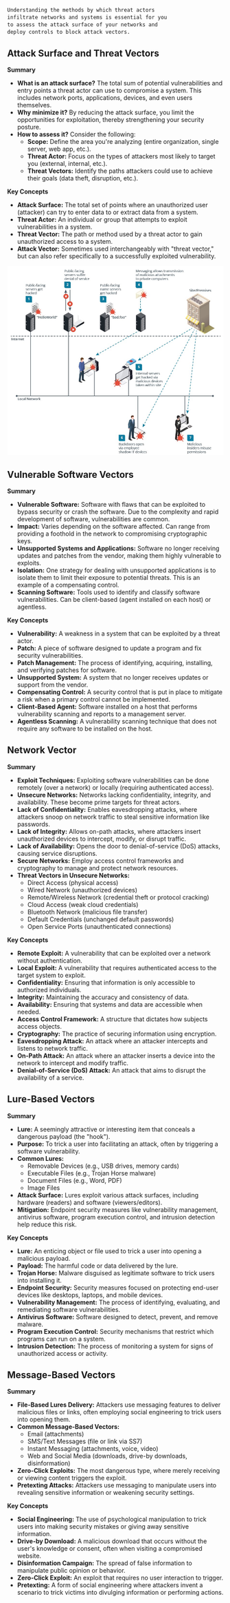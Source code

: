 
```txt
Understanding the methods by which threat actors
infiltrate networks and systems is essential for you
to assess the attack surface of your networks and
deploy controls to block attack vectors.
```

## Attack Surface and Threat Vectors

**Summary**

- **What is an attack surface?** The total sum of potential vulnerabilities and entry points a threat actor can use to compromise a system. This includes network ports, applications, devices, and even users themselves.
- **Why minimize it?** By reducing the attack surface, you limit the opportunities for exploitation, thereby strengthening your security posture.
- **How to assess it?** Consider the following:
    - **Scope:** Define the area you're analyzing (entire organization, single server, web app, etc.).
    - **Threat Actor:** Focus on the types of attackers most likely to target you (external, internal, etc.).
    - **Threat Vectors:** Identify the paths attackers could use to achieve their goals (data theft, disruption, etc.).

**Key Concepts**

- **Attack Surface:** The total set of points where an unauthorized user (attacker) can try to enter data to or extract data from a system.
- **Threat Actor:** An individual or group that attempts to exploit vulnerabilities in a system.
- **Threat Vector:** The path or method used by a threat actor to gain unauthorized access to a system.
- **Attack Vector:** Sometimes used interchangeably with "threat vector," but can also refer specifically to a successfully exploited vulnerability.

![](../../../Attachments/Pasted%20image%2020240803224227.png)

## Vulnerable Software Vectors

**Summary**

- **Vulnerable Software:** Software with flaws that can be exploited to bypass security or crash the software. Due to the complexity and rapid development of software, vulnerabilities are common.
- **Impact:** Varies depending on the software affected. Can range from providing a foothold in the network to compromising cryptographic keys.
- **Unsupported Systems and Applications:** Software no longer receiving updates and patches from the vendor, making them highly vulnerable to exploits.
- **Isolation:** One strategy for dealing with unsupported applications is to isolate them to limit their exposure to potential threats. This is an example of a compensating control.
- **Scanning Software:** Tools used to identify and classify software vulnerabilities. Can be client-based (agent installed on each host) or agentless.

**Key Concepts**

- **Vulnerability:** A weakness in a system that can be exploited by a threat actor.
- **Patch:** A piece of software designed to update a program and fix security vulnerabilities.
- **Patch Management:** The process of identifying, acquiring, installing, and verifying patches for software.
- **Unsupported System:** A system that no longer receives updates or support from the vendor.
- **Compensating Control:** A security control that is put in place to mitigate a risk when a primary control cannot be implemented.
- **Client-Based Agent:** Software installed on a host that performs vulnerability scanning and reports to a management server.
- **Agentless Scanning:** A vulnerability scanning technique that does not require any software to be installed on the host.

## Network Vector

**Summary**

- **Exploit Techniques:** Exploiting software vulnerabilities can be done remotely (over a network) or locally (requiring authenticated access).
- **Unsecure Networks:** Networks lacking confidentiality, integrity, and availability. These become prime targets for threat actors.
- **Lack of Confidentiality:** Enables eavesdropping attacks, where attackers snoop on network traffic to steal sensitive information like passwords.
- **Lack of Integrity:** Allows on-path attacks, where attackers insert unauthorized devices to intercept, modify, or disrupt traffic.
- **Lack of Availability:** Opens the door to denial-of-service (DoS) attacks, causing service disruptions.
- **Secure Networks:** Employ access control frameworks and cryptography to manage and protect network resources.
- **Threat Vectors in Unsecure Networks:**
    - Direct Access (physical access)
    - Wired Network (unauthorized devices)
    - Remote/Wireless Network (credential theft or protocol cracking)
    - Cloud Access (weak cloud credentials)
    - Bluetooth Network (malicious file transfer)
    - Default Credentials (unchanged default passwords)
    - Open Service Ports (unauthenticated connections)

**Key Concepts**

- **Remote Exploit:** A vulnerability that can be exploited over a network without authentication.
- **Local Exploit:** A vulnerability that requires authenticated access to the target system to exploit.
- **Confidentiality:** Ensuring that information is only accessible to authorized individuals.
- **Integrity:** Maintaining the accuracy and consistency of data.  
- **Availability:** Ensuring that systems and data are accessible when needed.
- **Access Control Framework:** A structure that dictates how subjects access objects.
- **Cryptography:** The practice of securing information using encryption.
- **Eavesdropping Attack:** An attack where an attacker intercepts and listens to network traffic.
- **On-Path Attack:** An attack where an attacker inserts a device into the network to intercept and modify traffic.
- **Denial-of-Service (DoS) Attack:** An attack that aims to disrupt the availability of a service.

## Lure-Based Vectors

**Summary**

- **Lure:** A seemingly attractive or interesting item that conceals a dangerous payload (the "hook").
- **Purpose:** To trick a user into facilitating an attack, often by triggering a software vulnerability.
- **Common Lures:**
    - Removable Devices (e.g., USB drives, memory cards)
    - Executable Files (e.g., Trojan Horse malware)
    - Document Files (e.g., Word, PDF)
    - Image Files
- **Attack Surface:** Lures exploit various attack surfaces, including hardware (readers) and software (viewers/editors).
- **Mitigation:** Endpoint security measures like vulnerability management, antivirus software, program execution control, and intrusion detection help reduce this risk.

**Key Concepts**

- **Lure:** An enticing object or file used to trick a user into opening a malicious payload.
- **Payload:** The harmful code or data delivered by the lure.
- **Trojan Horse:** Malware disguised as legitimate software to trick users into installing it.
- **Endpoint Security:** Security measures focused on protecting end-user devices like desktops, laptops, and mobile devices.
- **Vulnerability Management:** The process of identifying, evaluating, and remediating software vulnerabilities.
- **Antivirus Software:** Software designed to detect, prevent, and remove malware.
- **Program Execution Control:** Security mechanisms that restrict which programs can run on a system.
- **Intrusion Detection:** The process of monitoring a system for signs of unauthorized access or activity.

## Message-Based Vectors

**Summary**

- **File-Based Lures Delivery:** Attackers use messaging features to deliver malicious files or links, often employing social engineering to trick users into opening them.
- **Common Message-Based Vectors:**
    - Email (attachments)
    - SMS/Text Messages (file or link via SS7)
    - Instant Messaging (attachments, voice, video)
    - Web and Social Media (downloads, drive-by downloads, disinformation)
- **Zero-Click Exploits:** The most dangerous type, where merely receiving or viewing content triggers the exploit.
- **Pretexting Attacks:** Attackers use messaging to manipulate users into revealing sensitive information or weakening security settings.

**Key Concepts**

- **Social Engineering:** The use of psychological manipulation to trick users into making security mistakes or giving away sensitive information.  
- **Drive-by Download:** A malicious download that occurs without the user's knowledge or consent, often when visiting a compromised website.
- **Disinformation Campaign:** The spread of false information to manipulate public opinion or behavior.
- **Zero-Click Exploit:** An exploit that requires no user interaction to trigger.
- **Pretexting:** A form of social engineering where attackers invent a scenario to trick victims into divulging information or performing actions.
